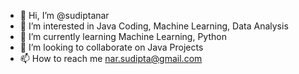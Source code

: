 - 👋 Hi, I’m @sudiptanar
- 👀 I’m interested in Java Coding, Machine Learning, Data Analysis
- 🌱 I’m currently learning Machine Learning, Python
- 💞️ I’m looking to collaborate on Java Projects
- 📫 How to reach me nar.sudipta@gmail.com

<!---
sudiptanar/sudiptanar is a ✨ special ✨ repository because its `README.md` (this file) appears on your GitHub profile.
You can click the Preview link to take a look at your changes.
--->

